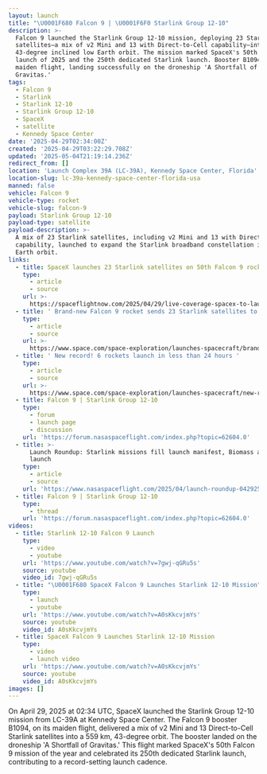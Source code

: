 ```yaml
---
layout: launch
title: "\U0001F680 Falcon 9 | \U0001F6F0 Starlink Group 12-10"
description: >-
  Falcon 9 launched the Starlink Group 12-10 mission, deploying 23 Starlink
  satellites—a mix of v2 Mini and 13 with Direct-to-Cell capability—into a
  43-degree inclined low Earth orbit. The mission marked SpaceX's 50th Falcon 9
  launch of 2025 and the 250th dedicated Starlink launch. Booster B1094 made its
  maiden flight, landing successfully on the droneship 'A Shortfall of
  Gravitas.'
tags:
  - Falcon 9
  - Starlink
  - Starlink 12-10
  - Starlink Group 12-10
  - SpaceX
  - satellite
  - Kennedy Space Center
date: '2025-04-29T02:34:00Z'
created: '2025-04-29T03:22:29.708Z'
updated: '2025-05-04T21:19:14.236Z'
redirect_from: []
location: 'Launch Complex 39A (LC-39A), Kennedy Space Center, Florida'
location-slug: lc-39a-kennedy-space-center-florida-usa
manned: false
vehicle: Falcon 9
vehicle-type: rocket
vehicle-slug: falcon-9
payload: Starlink Group 12-10
payload-type: satellite
payload-description: >-
  A mix of 23 Starlink satellites, including v2 Mini and 13 with Direct-to-Cell
  capability, launched to expand the Starlink broadband constellation in low
  Earth orbit.
links:
  - title: SpaceX launches 23 Starlink satellites on 50th Falcon 9 rocket of 2025
    type:
      - article
      - source
    url: >-
      https://spaceflightnow.com/2025/04/29/live-coverage-spacex-to-launch-23-starlink-satellites-on-falcon-9-rocket-from-the-kennedy-space-center-2/
  - title: ' Brand-new Falcon 9 rocket sends 23 Starlink satellites to orbit on SpaceX''s 2nd launch of the day '
    type:
      - article
      - source
    url: >-
      https://www.space.com/space-exploration/launches-spacecraft/brand-new-falcon-9-rocket-sends-23-starlink-satellites-to-orbit-on-spacexs-2nd-launch-of-the-day
  - title: ' New record! 6 rockets launch in less than 24 hours '
    type:
      - article
      - source
    url: >-
      https://www.space.com/space-exploration/launches-spacecraft/new-record-6-rockets-launch-in-less-than-24-hours
  - title: Falcon 9 | Starlink Group 12-10
    type:
      - forum
      - launch page
      - discussion
    url: 'https://forum.nasaspaceflight.com/index.php?topic=62604.0'
  - title: >-
      Launch Roundup: Starlink missions fill launch manifest, Biomass and Alpha
      launch
    type:
      - article
      - source
    url: 'https://www.nasaspaceflight.com/2025/04/launch-roundup-042925/'
  - title: Falcon 9 | Starlink Group 12-10
    type:
      - thread
    url: 'https://forum.nasaspaceflight.com/index.php?topic=62604.0'
videos:
  - title: Starlink 12-10 Falcon 9 Launch
    type:
      - video
      - youtube
    url: 'https://www.youtube.com/watch?v=7gwj-qGRu5s'
    source: youtube
    video_id: 7gwj-qGRu5s
  - title: "\U0001F680 SpaceX Falcon 9 Launches Starlink 12-10 Mission"
    type:
      - launch
      - youtube
    url: 'https://www.youtube.com/watch?v=A0sKkcvjmYs'
    source: youtube
    video_id: A0sKkcvjmYs
  - title: SpaceX Falcon 9 Launches Starlink 12-10 Mission
    type:
      - video
      - launch video
    url: 'https://www.youtube.com/watch?v=A0sKkcvjmYs'
    source: youtube
    video_id: A0sKkcvjmYs
images: []
---
```

On April 29, 2025 at 02:34 UTC, SpaceX launched the Starlink Group 12-10 mission from LC-39A at Kennedy Space Center. The Falcon 9 booster B1094, on its maiden flight, delivered a mix of v2 Mini and 13 Direct-to-Cell Starlink satellites into a 559 km, 43-degree orbit. The booster landed on the droneship 'A Shortfall of Gravitas.' This flight marked SpaceX's 50th Falcon 9 mission of the year and celebrated its 250th dedicated Starlink launch, contributing to a record-setting launch cadence.
